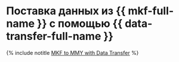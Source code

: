 # Поставка данных из {{ mkf-full-name }} с помощью {{ data-transfer-full-name }}


{% include notitle [MKF to MMY with Data Transfer](../../_tutorials/dataplatform/data-transfer-mkf-mmy.md) %}